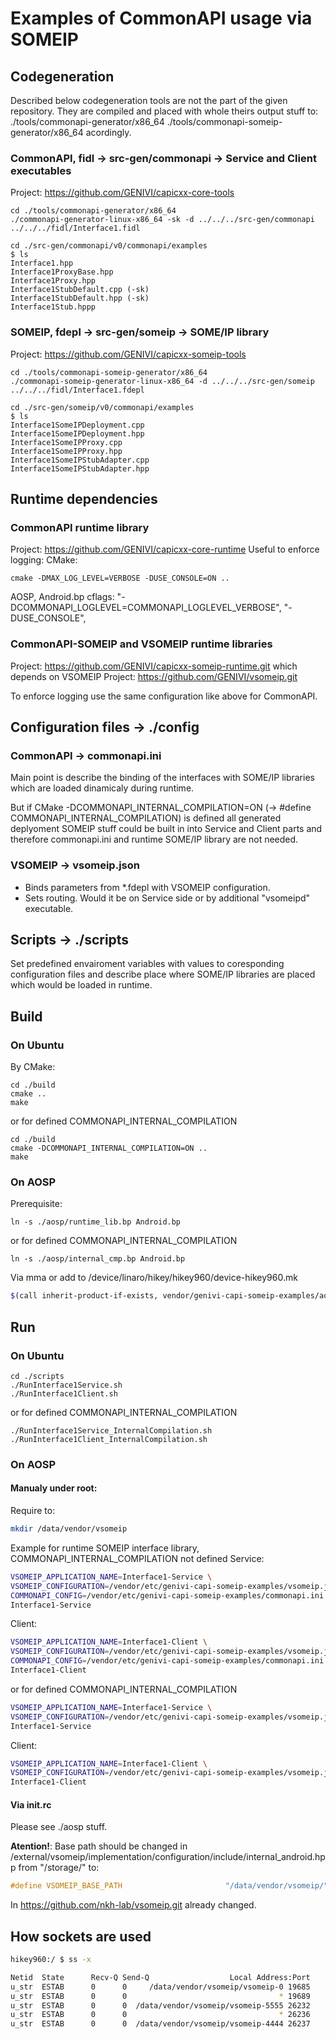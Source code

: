 # Examples of CommonAPI usage via SOMEIP

## Codegeneration
Described below codegeneration tools are not the part of the given repository.
They are compiled and placed with whole theirs output stuff to:
./tools/commonapi-generator/x86_64
./tools/commonapi-someip-generator/x86_64
acordingly.

### CommonAPI, fidl -> src-gen/commonapi -> Service and Client executables
Project: https://github.com/GENIVI/capicxx-core-tools
```
cd ./tools/commonapi-generator/x86_64
./commonapi-generator-linux-x86_64 -sk -d ../../../src-gen/commonapi ../../../fidl/Interface1.fidl
```
```
cd ./src-gen/commonapi/v0/commonapi/examples
$ ls
Interface1.hpp
Interface1ProxyBase.hpp
Interface1Proxy.hpp
Interface1StubDefault.cpp (-sk)
Interface1StubDefault.hpp (-sk)
Interface1Stub.hppp
```

### SOMEIP, fdepl -> src-gen/someip -> SOME/IP library
Project: https://github.com/GENIVI/capicxx-someip-tools
```
cd ./tools/commonapi-someip-generator/x86_64
./commonapi-someip-generator-linux-x86_64 -d ../../../src-gen/someip ../../../fidl/Interface1.fdepl
```
```
cd ./src-gen/someip/v0/commonapi/examples
$ ls
Interface1SomeIPDeployment.cpp
Interface1SomeIPDeployment.hpp
Interface1SomeIPProxy.cpp
Interface1SomeIPProxy.hpp
Interface1SomeIPStubAdapter.cpp
Interface1SomeIPStubAdapter.hpp
```

## Runtime dependencies
### CommonAPI runtime library
Project: https://github.com/GENIVI/capicxx-core-runtime
Useful to enforce logging:
CMake:
```
cmake -DMAX_LOG_LEVEL=VERBOSE -DUSE_CONSOLE=ON ..
```
AOSP, Android.bp cflags:
"-DCOMMONAPI_LOGLEVEL=COMMONAPI_LOGLEVEL_VERBOSE",
"-DUSE_CONSOLE",

### CommonAPI-SOMEIP and VSOMEIP runtime libraries
Project: https://github.com/GENIVI/capicxx-someip-runtime.git
which depends on VSOMEIP
Project: https://github.com/GENIVI/vsomeip.git

To enforce logging use the same configuration like above for CommonAPI.

## Configuration files -> ./config
### CommonAPI -> commonapi.ini
Main point is describe the binding of the interfaces with SOME/IP libraries
which are loaded dinamicaly during runtime.

But if CMake -DCOMMONAPI_INTERNAL_COMPILATION=ON (-> #define COMMONAPI_INTERNAL_COMPILATION)
is defined all generated deplyoment SOMEIP stuff could be built in into Service and Client parts
and therefore commonapi.ini and runtime SOME/IP library are not needed.

### VSOMEIP -> vsomeip.json
- Binds parameters from *.fdepl with VSOMEIP configuration.
- Sets routing. Would it be on Service side or by additional "vsomeipd" executable.

## Scripts -> ./scripts
Set predefined envairoment variables with values to coresponding configuration files
and describe place where SOME/IP libraries are placed which would be loaded in runtime.

## Build
### On Ubuntu
By CMake:
```
cd ./build
cmake ..
make
```
or for defined COMMONAPI_INTERNAL_COMPILATION
```
cd ./build
cmake -DCOMMONAPI_INTERNAL_COMPILATION=ON ..
make
```

### On AOSP
Prerequisite:
```
ln -s ./aosp/runtime_lib.bp Android.bp
```
or for defined COMMONAPI_INTERNAL_COMPILATION
```
ln -s ./aosp/internal_cmp.bp Android.bp
```

Via mma or add to /device/linaro/hikey/hikey960/device-hikey960.mk
```sh
$(call inherit-product-if-exists, vendor/genivi-capi-someip-examples/aosp/config.mk)
```

## Run
### On Ubuntu
```
cd ./scripts
./RunInterface1Service.sh
./RunInterface1Client.sh
```
or for defined COMMONAPI_INTERNAL_COMPILATION
```
./RunInterface1Service_InternalCompilation.sh
./RunInterface1Client_InternalCompilation.sh
```

### On AOSP
#### Manualy under root:
Require to:
```sh
mkdir /data/vendor/vsomeip
```
Example for runtime SOMEIP interface library, COMMONAPI_INTERNAL_COMPILATION not defined
Service:
```sh
VSOMEIP_APPLICATION_NAME=Interface1-Service \
VSOMEIP_CONFIGURATION=/vendor/etc/genivi-capi-someip-examples/vsomeip.json \
COMMONAPI_CONFIG=/vendor/etc/genivi-capi-someip-examples/commonapi.ini \
Interface1-Service
```
Client:
```sh
VSOMEIP_APPLICATION_NAME=Interface1-Client \
VSOMEIP_CONFIGURATION=/vendor/etc/genivi-capi-someip-examples/vsomeip.json \
COMMONAPI_CONFIG=/vendor/etc/genivi-capi-someip-examples/commonapi.ini \
Interface1-Client
```
or for defined COMMONAPI_INTERNAL_COMPILATION
```sh
VSOMEIP_APPLICATION_NAME=Interface1-Service \
VSOMEIP_CONFIGURATION=/vendor/etc/genivi-capi-someip-examples/vsomeip.json \
Interface1-Service
```
Client:
```sh
VSOMEIP_APPLICATION_NAME=Interface1-Client \
VSOMEIP_CONFIGURATION=/vendor/etc/genivi-capi-someip-examples/vsomeip.json \
Interface1-Client
```
#### Via init.rc
Please see ./aosp stuff.

**Atention!**: Base path should be changed in /external/vsomeip/implementation/configuration/include/internal_android.hpp from "/storage/" to:
```cpp
#define VSOMEIP_BASE_PATH                       "/data/vendor/vsomeip/"
```
In https://github.com/nkh-lab/vsomeip.git already changed.

## How sockets are used
```sh
hikey960:/ $ ss -x

Netid  State      Recv-Q Send-Q                  Local Address:Port     Peer Address:Port
u_str  ESTAB      0      0     /data/vendor/vsomeip/vsomeip-0 19685     * 0
u_str  ESTAB      0      0                                  * 19689     * 0
u_str  ESTAB      0      0  /data/vendor/vsomeip/vsomeip-5555 26232     * 0
u_str  ESTAB      0      0                                  * 26236     * 0
u_str  ESTAB      0      0  /data/vendor/vsomeip/vsomeip-4444 26237     * 0
```
